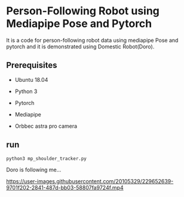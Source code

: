 # Person-Following Robot using Mediapipe Pose and Pytorch

It is a code for person-following robot data using mediapipe Pose and pytorch and it is demonstrated using Domestic Robot(Doro).

## Prerequisites
* Ubuntu 18.04

* Python 3

* Pytorch

* Mediapipe

* Orbbec astra pro camera

## run
```
python3 mp_shoulder_tracker.py
```


Doro is following me...

https://user-images.githubusercontent.com/20105329/229652639-9701f202-2841-487d-bb03-58807fa9724f.mp4

